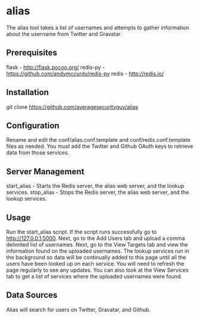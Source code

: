alias
=====
The alias tool takes a list of usernames and attempts to gather information about the username from Twitter and Gravatar.

Prerequisites
-------------
flask - http://flask.pocoo.org/
redis-py - https://github.com/andymccurdy/redis-py
redis - http://redis.io/

Installation
------------
git clone https://github.com/averagesecurityguy/alias

Configuration
-------------
Rename and edit the conf/alias.conf.template and conf/redis.conf.template files as needed. You must add the Twitter and Github OAuth keys to retrieve data from those services.

Server Management
-----------------
start_alias - Starts the Redis server, the alias web server, and the lookup services.
stop_alias - Stops the Redis server, the alias web server, and the lookup services.

Usage
-----
Run the start_alias script. If the script runs successfully go to http://127.0.0.1:5000. Next, go to the Add Users tab and upload a comma delimited list of usernames. Next, go to the View Targets tab and view the information found on the uploaded usernames. The lookup services run in the background so data will be continually added to this page until all the users have been looked up on each service. You will need to refresh the page regularly to see any updates. You can also look at the View Services tab to get a list of services where the uploaded usernames were found.

Data Sources
------------
Alias will search for users on Twitter, Gravatar, and Github.
